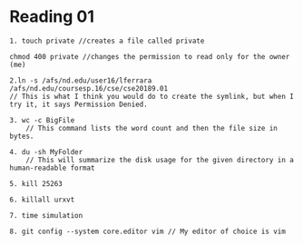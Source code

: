Reading 01
==========

	1. touch private //creates a file called private

	chmod 400 private //changes the permission to read only for the owner (me)

	2.ln -s /afs/nd.edu/user16/lferrara /afs/nd.edu/coursesp.16/cse/cse20189.01       
	// This is what I think you would do to create the symlink, but when I try it, it says Permission Denied.

	3. wc -c BigFile
        // This command lists the word count and then the file size in bytes.

	4. du -sh MyFolder
        // This will summarize the disk usage for the given directory in a human-readable format 

	5. kill 25263

	6. killall urxvt

	7. time simulation

	8. git config --system core.editor vim // My editor of choice is vim 

